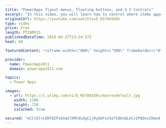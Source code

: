 ```yaml
---
title: "PowerApps flyout menus, floating buttons, and X Y Controls"
excerpt: "In this video, you will learn how to control where items appear on the screen. There are flyout menus and buttons docked to the bottom of a variably sized gallery all driven by understanding the various properties like X, Y, Template Size, height, width, and some math. Also, we show how to make a slider"
originalUrl: https://youtube.com/watch?v=D_Kb7AXSE0s
type: video
price: Free
length: PT28M51S
publishedDateTime: 2018-04-27T23:24:57Z
heat: 60

featuredContent: "<iframe width=\"800\" height=\"500\" frameborder=\"0\" src=\"https://www.youtube.com/embed/D_Kb7AXSE0s\" allow=\"accelerometer; autoplay; encrypted-media; gyroscope; picture-in-picture\" allowfullscreen></iframe>"

provider:
  name: PowerApps911
  domain: powerapps911.com

topics:
  - Power Apps

images:
  - url: https://i.ytimg.com/vi/D_Kb7AXSE0s/maxresdefault.jpg
    width: 1280
    height: 720
    isCached: true

secured: "eCCcbl+LQ9TQIPskXqS7XMl6L0gCijRyG6Fvz5e758knQLeCsIPQOvxIOmxdferI78HNk5GXnpvxraxfSylknozn3lWfp2dWeyK9pAzhKxx8UgDvbf8hNDOU3h5e/TOBxzlXuIhNq1/PVIJ62e6Tgzr4B5vYEd/zGe0G6B9DX/zTpi1RIKZG25VMYS0VRlB0lN2dIiEV9TiAylPIB3iEId8Dr7Y+fF1/L+C9YYg85AGl9Wu0kgcyjIbzLnsshgHBzt+YQk5o+ngrCe+t2O/dddJ3XxinuyLCFTtuvbIe4oW3fvlNrivFfc1gUogGeIJ1hx9ek/3DV/ykF5EuS5ObLYQ8eDUC5DZUAOPs692WpXllfff2MJCf03lHb3o3UQddouqBp5s2f1L/RyQv4uKBWDSO0sXKLBvlHEp9FnCihPE=;qABdTFLtURSFw9arp1jJ7A=="
---
```


